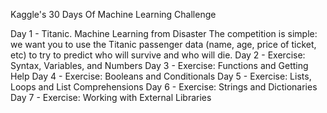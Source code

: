 Kaggle's 30 Days Of Machine Learning Challenge

Day 1 - Titanic. Machine Learning from Disaster
The competition is simple: we want you to use the Titanic passenger data (name, age, price of ticket, etc) to try to predict who will survive and who will die.
Day 2 - Exercise: Syntax, Variables, and Numbers
Day 3 - Exercise: Functions and Getting Help
Day 4 - Exercise: Booleans and Conditionals
Day 5 - Exercise: Lists, Loops and List Comprehensions
Day 6 - Exercise: Strings and Dictionaries
Day 7 - Exercise: Working with External Libraries

